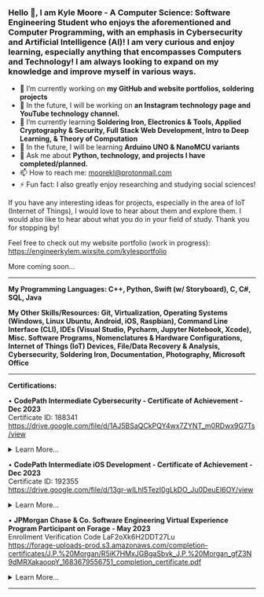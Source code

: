 ### Hello 👋, I am Kyle Moore - A Computer Science: Software Engineering Student who enjoys the aforementioned and Computer Programming, with an emphasis in Cybersecurity and Artificial Intelligence (AI)! I am very curious and enjoy learning, especially anything that encompasses Computers and Technology! I am always looking to expand on my knowledge and improve myself in various ways.

- 🔭 I’m currently working on **my GitHub and website portfolios, soldering projects**
- 🌠 In the future, I will be working on **an Instagram technology page and YouTube technology channel.**
- 🌱 I’m currently learning __Soldering Iron, Electronics & Tools, Applied Cryptography & Security, Full Stack Web Development, Intro to Deep Learning, & Theory of Computation__
- 🚀 In the future, I will be learning **Arduino UNO & NanoMCU variants**
- 💬 Ask me about **Python, technology, and projects I have completed/planned.**
- 📫 How to reach me: moorekl@protonmail.com
- ⚡ Fun fact: I also greatly enjoy researching and studying social sciences!



If you have any interesting ideas for projects, especially in the area of IoT (Internet of Things), I would love to hear about them and explore them. I would also like to hear about what you do in your field of study. Thank you for stopping by!

Feel free to check out my website portfolio (work in progress): https://engineerkylem.wixsite.com/kylesportfolio

More coming soon...



----------------------------------------------------------------------------------------------------------------------------------------------------

**My Programming Languages: C++, Python, Swift (w/ Storyboard), C, C#, SQL, Java**

**My Other Skills/Resources: Git, Virtualization, Operating Systems (Windows, Linux Ubuntu, Android, iOS, Raspbian), Command Line Interface (CLI), IDEs (Visual Studio, Pycharm, Jupyter Notebook, Xcode), Misc. Software Programs, Nomenclatures & Hardware Configurations, Internet of Things (IoT) Devices, File/Data Recovery & Analysis, Cybersecurity, Soldering Iron, Documentation, Photography, Microsoft Office**

----------------------------------------------------------------------------------------------------------------------------------------------------

**Certifications:**

• **CodePath Intermediate Cybersecurity - Certificate of Achievement - Dec 2023**  
Certificate ID: 188341  
https://drive.google.com/file/d/1AJ5BSaQCkPQY4wx7ZYNT_m0RDwx9G7Ts/view    
<details>
  <summary>Learn More...</summary>
  <blockquote>  
     • Demonstrated mastery of essential cybersecurity tools, including Wireshark, MISP, Audit, and Splunk.  
     • Successfully simulated real-world cyberattacks and performed thorough analyses to assess their impact on diverse systems.  
     • Utilized data mining techniques to identify potential attackers and conducted extensive file analysis using Splunk.  
     • Implemented effective Denial-of-Service (DoS) mitigation strategies using Audit.  
     • Conducted comprehensive research on the historical context of well-known attacks through MISP.  
     • Applied knowledge of networking, the OSI model, and IP protocols to execute precise incident response procedures.  
     • Acquired a strong foundational understanding of Cybersecurity, reinforcing and expanding my digital security expertise.  
  </blockquote>
</details>    


• **CodePath Intermediate iOS Development - Certificate of Achievement - Dec 2023**  
Certificate ID: 192355  
https://drive.google.com/file/d/13gr-wILhl5TezI0gLkDO_Ju0DeuEI6OY/view      
<details>
  <summary>Learn More...</summary>
  <blockquote>  
     • Demonstrated expertise in building iOS apps with meticulous attention to detail, ensuring both comprehensible code and sleek User Interfaces (UI). Proficiently utilized Xcode on macOS for development.  
     • Added additional features and quality-of-life elements to enhance app functionality and user experience. Improvements encompassed aesthetics, additional features (e.g., camera implementation), and more.  
     • Implemented various aspects of iOS app development, including APIs, controllers (e.g., tab bar, table view), backend/server development using back4app, and other essential features.  
     • Enhanced critical-thinking and problem-solving skills through extensive troubleshooting of IDEs during application development, addressing common errors, and optimizing development procedures.  
     • Utilized Git, including branches, with built-in support within Xcode for version control and collaborative development.  
  </blockquote>
</details>    

• **JPMorgan Chase & Co. Software Engineering Virtual Experience Program Participant on Forage - May 2023**  
Enrollment Verification Code LaF2oXk6H2DDT27Lu  
https://forage-uploads-prod.s3.amazonaws.com/completion-certificates/J.P.%20Morgan/R5iK7HMxJGBgaSbvk_J.P.%20Morgan_gfZ3N9dMRXakaoopY_1683679556751_completion_certificate.pdf      
<details>
  <summary>Learn More...</summary>
  <blockquote>  
     • Established a local development environment by downloading essential files, tools, and dependencies.  
     • Identified and rectified broken files in the repository, ensuring the correct output of the web application.  
     • Utilized JPMorgan Chase's open-source library, Perspective, to create a live graph for displaying data feeds in a clear and visually appealing manner, catering to trader monitoring needs.  
     • Developed fluency in command-line operations and Git, vital tools for effective programming. Emphasized the importance of Git for collaborative project work.  
     • Gained proficiency in React, Typescript, and web application development.  
  </blockquote>
</details>    

----------------------------------------------------------------------------------------------------------------------------------------------------

<!--
**KyoKyle64/KyoKyle64** is a ✨ _special_ ✨ repository because its `README.md` (this file) appears on your GitHub profile.

Here are some ideas to get you started:

- 🔭 I’m currently working on ...
- 🌱 I’m currently learning ...
- 👯 I’m looking to collaborate on ...
- 🤔 I’m looking for help with ...
- 💬 Ask me about ...
- 📫 How to reach me: ...
- 😄 Pronouns: ...
- ⚡ Fun fact: ...
-->
